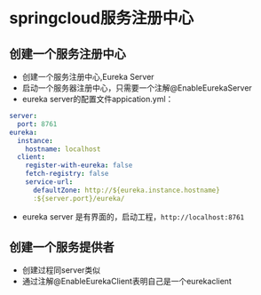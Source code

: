 # springcloud服务注册中心
## 创建一个服务注册中心
* 创建一个服务注册中心,Eureka Server
* 启动一个服务器注册中心，只需要一个注解@EnableEurekaServer
* eureka server的配置文件appication.yml：
```yml
server:
  port: 8761
eureka:
  instance:
    hostname: localhost
  client:
    register-with-eureka: false
    fetch-registry: false
    service-url:
      defaultZone: http://${eureka.instance.hostname}
      :${server.port}/eureka/
```
* eureka server 是有界面的，启动工程，`http://localhost:8761`

## 创建一个服务提供者
* 创建过程同server类似
* 通过注解@EnableEurekaClient表明自己是一个eurekaclient

